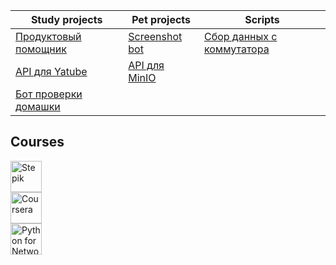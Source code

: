 Study projects | Pet projects | Scripts
--- | --- | ---
[Продуктовый помощник](https://github.com/yoninjago/foodgram-project-react) | [Screenshot bot](https://github.com/yoninjago/sitescreenshot_bot) | [Сбор данных с коммутатора](https://github.com/yoninjago/collect-switch-info)
[API для Yatube](https://github.com/yoninjago/api_final_yatube) | [API для MinIO](https://github.com/yoninjago/fastapi_minio)
[Бот проверки домашки](https://github.com/yoninjago/homework_bot) | 

## Courses
<a href="https://stepik.org/users/169967222"><img src="https://stepik.org/static/frontend/topbar_logo.svg" height=50 alt="Stepik"></a></br>
<a href="https://www.coursera.org/account/accomplishments/verify/CB9H6FN7LAUN"><img src="https://img.shields.io/badge/Coursera-%230056D2.svg?style=for-the-badge&logo=Coursera&logoColor=white" height=50 alt="Coursera"></a></br>
<a href="https://pyneng.github.io/alumni/Sergey_Troshin"><img src="https://img.shields.io/badge/python-3670A0?style=for-the-badge&logo=python&logoColor=ffdd54" height=50 alt="Python for Network Engineers"></a></br>
